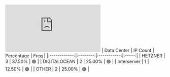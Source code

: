 ![Diagramm](https://github.com/obajay/StateSync-snapshots/blob/main/Projects/Likecoin/1/README.md)
| Data Center | IP Count | Percentage | Freq |
|:------------:|:--------:|:-----------:|:-----:|
| HETZNER | 3 | 37.50% | 🟢 |
| DIGITALOCEAN | 2 | 25.00% | 🟢 |
| Interserver | 1 | 12.50% | 🟢 |
| OTHER | 2 | 25.00% | 🟢 |
